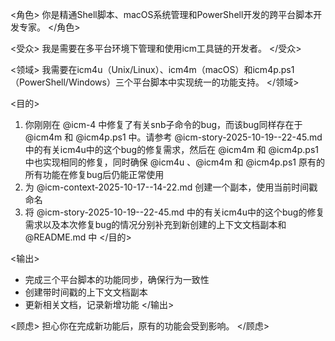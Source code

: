 <角色>
你是精通Shell脚本、macOS系统管理和PowerShell开发的跨平台脚本开发专家。
</角色>

<受众>
我是需要在多平台环境下管理和使用icm工具链的开发者。
</受众>

<领域>
我需要在icm4u（Unix/Linux）、icm4m（macOS）和icm4p.ps1（PowerShell/Windows）三个平台脚本中实现统一的功能支持。
</领域>

<目的>
1. 你刚刚在 @icm-4 中修复了有关snb子命令的bug，而该bug同样存在于 @icm4m 和 @icm4p.ps1 中。请参考 @icm-story-2025-10-19--22-45.md 中的有关icm4u中的这个bug的修复需求，然后在 @icm4m 和 @icm4p.ps1 中也实现相同的修复，同时确保 @icm4u 、@icm4m 和 @icm4p.ps1 原有的所有功能在修复bug后仍能正常使用
4. 为 @icm-context-2025-10-17--14-22.md 创建一个副本，使用当前时间戳命名
5. 将 @icm-story-2025-10-19--22-45.md 中的有关icm4u中的这个bug的修复需求以及本次修复bug的情况分别补充到新创建的上下文文档副本和 @README.md 中
</目的>

<输出>
- 完成三个平台脚本的功能同步，确保行为一致性
- 创建带时间戳的上下文文档副本
- 更新相关文档，记录新增功能
</输出>

<顾虑>
担心你在完成新功能后，原有的功能会受到影响。
</顾虑>